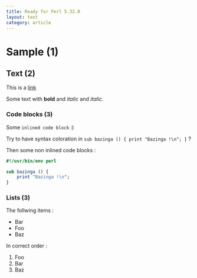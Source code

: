 ```yaml
---
title: Ready for Perl 5.32.0
layout: text
category: article
---
```


# Sample (1)
## Text (2)
This is a [link](http://lwp.interglacial.com)

Some text with **bold** and *italic* and _italic_.

### Code blocks (3) 

Some `inlined code block` :)

Try to have syntax coloration in `sub bazinga () { print "Bazinga !\n"; }` ?

Then some non inlined code blocks :

```perl
#!/usr/bin/env perl

sub bazinga () {
	print "Bazinga !\n";
}
```

### Lists (3)

The follwing items :
* Bar
* Foo 
* Baz

In correct order : 
1. Foo
2. Bar
3. Baz

